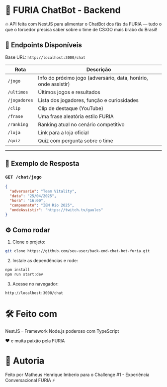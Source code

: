 # 🐆 FURIA ChatBot - Backend

🔥 API feita com NestJS para alimentar o ChatBot dos fãs da FURIA — tudo o que o torcedor precisa saber sobre o time de CS:GO mais brabo do Brasil!

## 🚀 Endpoints Disponíveis

Base URL: `http://localhost:3000/chat`

| Rota            | Descrição |
|-----------------|-----------|
| `/jogo`         | Info do próximo jogo (adversário, data, horário, onde assistir) |
| `/ultimos`      | Últimos jogos e resultados |
| `/jogadores`    | Lista dos jogadores, função e curiosidades |
| `/clip`         | Clip de destaque (YouTube) |
| `/frase`        | Uma frase aleatória estilo FURIA |
| `/ranking`      | Ranking atual no cenário competitivo |
| `/loja`         | Link para a loja oficial |
| `/quiz`         | Quiz com pergunta sobre o time |

---

## 🧠 Exemplo de Resposta

### `GET /chat/jogo`
```json
{
  "adversario": "Team Vitality",
  "data": "25/04/2025",
  "hora": "16:00",
  "campeonato": "IEM Rio 2025",
  "ondeAssistir": "https://twitch.tv/gaules"
}
```

## ⚙️ Como rodar

1. Clone o projeto:

```bash
git clone https://github.com/seu-user/back-end-chat-bot-furia.git

```
2. Instale as dependências e rode:

```bash
npm install
npm run start:dev
```
3. Acesse no navegador:

```bash
http://localhost:3000/chat
```

# 🛠️ Feito com

NestJS – Framework Node.js poderoso com TypeScript

❤️ e muita paixão pela FURIA

# 🤘 Autoria
Feito por Matheus Henrique Imberio para o Challenge #1 - Experiência Conversacional FURIA ⚡
